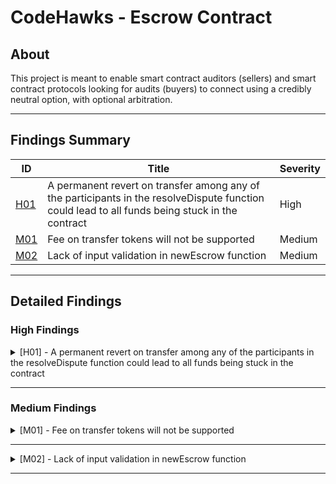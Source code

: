 # CodeHawks - Escrow Contract

## About

This project is meant to enable smart contract auditors (sellers) and smart contract protocols looking for audits (buyers) to connect using a credibly neutral option, with optional arbitration.

---

## Findings Summary

| ID  | Title                            | Severity   |
|-----|----------------------------------|------------|
| [H01](#h01---xxx) | A permanent revert on transfer among any of the participants in the resolveDispute function could lead to all funds being stuck in the contract                              | High       |
| [M01](#m01---xxx) | Fee on transfer tokens will not be supported                              | Medium     |
| [M02](#m02---xxx) | Lack of input validation in newEscrow function                              | Medium     |

---

## Detailed Findings

### High Findings

<details>
  <summary><a id="h01---xxx"></a>[H01] - A permanent revert on transfer among any of the participants in the resolveDispute function could lead to all funds being stuck in the contract</summary>
  
  <br>

## **Severity:** 
  
- High Risk

## **Relevant GitHub Links:** 

- https://github.com/Cyfrin/2023-07-escrow/blob/65a60eb0773803fa0be4ba72defaec7d8567bccc/src/Escrow.sol#L109

## **Summary:** 

- In the resolveDispute function of the Escrow contract, all funds are distributed in the same function among the participants using a push over pull method. One revert could lead to locking all funds in the worst case. To mitigate this, it is recommended to use a pull over push strategy and have a different function for each transfer.

## **Vulnerability Details:** 

- In the resolveDispute function of the Escrow contract, tokens could fail to transfer due to various reasons. For instance, the token of choice could:

  - Implement an admin-controlled address blocklist (e.g., USDC and USDT), which can cause a revert on the resolveDispute function. This could lead to funds getting locked in the contract, or necessitate sending funds to other users first to avoid getting stuck.

  - Have callbacks that allow malicious users to DOS dispute resolutions, as mentioned in the Known Issues section.

- Consider the most adverse scenario:

  - The escrow has moved into the dispute stage, and the arbiter, who has set a fee greater than zero, is either blocked by the token in use or intentionally disrupts the transfer in a DoS attack. This would cause the transfer operation to consistently fail, leading to a situation where the function cannot execute successfully. As a result, all the funds will remain indefinitely locked within the contract.
  
## **Impact:** 

- Impact: High, as essential functionality in the protocol could fail.

- Likelihood: Low, as a specific type of ERC20 token must be used and one of the above conditions must be met.

## **Tools Used:** 

- Manual analysis

## **Recommendation:** 

- To mitigate this issue, consider using a pull over push strategy to send tokens and separate each transfer. This can be implemented as follows:

- Set the final values in the resolveDispute function:

```solidity
//state variables
uint private buyerShare;
uint private sellerShare;
uint private arbiterShare;

function resolveDispute(uint256 buyerAward) external onlyArbiter nonReentrant inState(State.Disputed) {
		tokenBalance = i_tokenContract.balanceOf(address(this));
        // existing code...

        if (buyerAward > 0) {
			buyerShare = buyerAward;
        }

		if (i_arbiterFee > 0) {
            arbiterShare = i_arbiterFee
        }

		uint currTotal = buyerShare + arbiterShare

        if (tokenBalance - currTotal > 0) {
            sellerShare = tokenBalance - currTotal
        }
}
```

- Create individual claim functions for each user:

```solidity
function buyerClaim() external inState(State.resolved) {
		if (buyerShare > 0) {
            i_tokenContract.safeTransfer(i_buyer, buyerShare);
			buyerShare = 0;
        }
}
```

```solidity
function sellerClaim() external inState(State.resolved) {
		if (sellerShare > 0) {
            i_tokenContract.safeTransfer(i_seller, sellerShare);
			sellerShare = 0
        }
}
```

```solidity
function arbiterClaim() external inState(State.resolved) {
		if (arbiterShare > 0) {
            i_tokenContract.safeTransfer(i_arbiter, arbiterShare);
			arbiterShare = 0;
        }
}
```
- These changes will limit the scope of potential issues. If a transfer fails, it will only affect the single user, rather than all users. Additionally, it can help to mitigate the effects of a known issue where malicious users can DOS dispute resolutions.

</details>

---

### Medium Findings

<details>
  <summary><a id="m01---xxx"></a>[M01] - Fee on transfer tokens will not be supported</summary>
  
  <br>

## **Severity:** 

- Medium Risk

## **Relevant GitHub Links:** 

- https://github.com/Cyfrin/2023-07-escrow/blob/65a60eb0773803fa0be4ba72defaec7d8567bccc/src/EscrowFactory.sol#L20

- https://github.com/Cyfrin/2023-07-escrow/blob/65a60eb0773803fa0be4ba72defaec7d8567bccc/src/Escrow.sol#L44

## **Summary:** 

- The current implementation of the escrow contract does not support tokens that take a fee on transfer. This is because the contract checks if the balance of the contract is greater then the specified price parameter, which will not be the case for tokens that deduct a fee on transfer.

- While this is not an issue at the present time, as many widely-used tokens do not charge a fee, it could become a significant constraint in the future. If popular tokens (such as USDT and USDC) decide to implement a transfer fee, the protocol's regular usability would be severely limited. Consequently, the protocol's user base could be greatly reduced.

## **Vulnerability Details:** 

- In the escrow contracts constructor, a check is performed to ensure that the balance of the escrow contract matches or is greater then the specified price. However, for tokens that deduct a fee on transfer, the balance will be less than the price, causing the function to revert. This effectively means that tokens which employ a transfer fee cannot be used with the current contract implementation.

```solidity
if (tokenContract.balanceOf(address(this)) < price) revert Escrow__MustDeployWithTokenBalance();
```
  
## **Impact:** 

- It will not be possible to use fee on transfer tokens regularly within the protocol

## **Tools Used:** 

- Manual analysis

## **Recommendation:** 

- To address this issue, you could modify the contract to accommodate fee-on-transfer tokens.

- Alternatively, If accommodating fee-on-transfer tokens is not a priority, it would be helpful to clearly document this limitation in the contract comments and any user-facing documentation.

- One work around on the user side would be to have them send extra tokens to the precomputed address before calling the newEscrow function

</details>

---

<details>
  <summary><a id="m02---xxx"></a>[M02] - Lack of input validation in newEscrow function</summary>
  
  <br>

## **Severity:** 

- Medium Risk

## **Relevant GitHub Links:** 

- https://github.com/Cyfrin/2023-07-escrow/blob/65a60eb0773803fa0be4ba72defaec7d8567bccc/src/EscrowFactory.sol#L20

## **Summary:** 

- The newEscrow function lacks input validation checks

	- The arbiter address should be validated to ensure it is not the same as the buyer or seller address. The arbiter is expected to be an impartial, trusted actor who can resolve disputes between the buyer and seller. If the arbiter is also the buyer or seller, this impartiality is compromised.

## **Vulnerability Details:** 

- If the arbiter is also the buyer or seller, it could lead to disputes being resolved unfairly. This is contrary to the intended role of the arbiter as an impartial third party.
  
## **Impact:** 

- The lack of these input validations could lead to disputes being unfairly resolved

## **Tools Used:** 

- Manual analysis

## **Recommendation:** 

- To mitigate these issues, consider adding the following validation checks in the newEscrow function:

```solidity
function newEscrow(
    uint256 price,
    IERC20 tokenContract,
    address seller,
    address arbiter,
    uint256 arbiterFee,
    bytes32 salt
) external returns (IEscrow) {
    require(arbiter != buyer && arbiter != seller, "Arbiter must be different from buyer and seller");
    
    // rest of the function code
}
```
</details>

---

</details>
